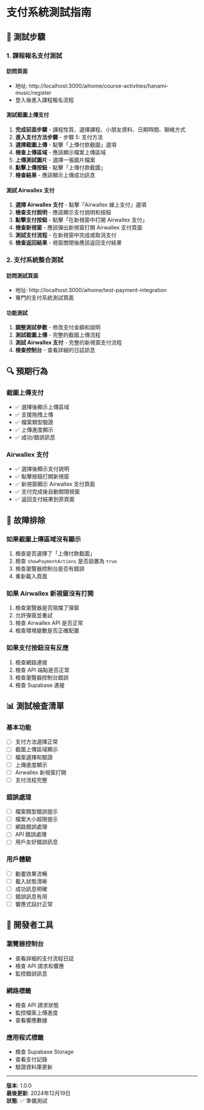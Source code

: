 # 支付系統測試指南

## 🧪 測試步驟

### 1. 課程報名支付測試

#### 訪問頁面
- 地址: http://localhost:3000/aihome/course-activities/hanami-music/register
- 登入後進入課程報名流程

#### 測試截圖上傳支付
1. **完成前面步驟** - 課程性質、選擇課程、小朋友資料、日期時間、聯絡方式
2. **進入支付方法步驟** - 步驟 5: 支付方法
3. **選擇截圖上傳** - 點擊「上傳付款截圖」選項
4. **檢查上傳區域** - 應該顯示檔案上傳區域
5. **上傳測試圖片** - 選擇一張圖片檔案
6. **點擊上傳按鈕** - 點擊「上傳付款截圖」
7. **檢查結果** - 應該顯示上傳成功訊息

#### 測試 Airwallex 支付
1. **選擇 Airwallex 支付** - 點擊「Airwallex 線上支付」選項
2. **檢查支付說明** - 應該顯示支付說明和按鈕
3. **點擊支付按鈕** - 點擊「在新視窗中打開 Airwallex 支付」
4. **檢查新視窗** - 應該彈出新視窗打開 Airwallex 支付頁面
5. **測試支付流程** - 在新視窗中完成或取消支付
6. **檢查返回結果** - 視窗關閉後應該返回支付結果

### 2. 支付系統整合測試

#### 訪問測試頁面
- 地址: http://localhost:3000/aihome/test-payment-integration
- 專門的支付系統測試頁面

#### 功能測試
1. **調整測試參數** - 修改支付金額和說明
2. **測試截圖上傳** - 完整的截圖上傳流程
3. **測試 Airwallex 支付** - 完整的新視窗支付流程
4. **檢查控制台** - 查看詳細的日誌訊息

## 🔍 預期行為

### 截圖上傳支付
- ✅ 選擇後顯示上傳區域
- ✅ 支援拖拽上傳
- ✅ 檔案類型驗證
- ✅ 上傳進度顯示
- ✅ 成功/錯誤訊息

### Airwallex 支付
- ✅ 選擇後顯示支付說明
- ✅ 點擊按鈕打開新視窗
- ✅ 新視窗顯示 Airwallex 支付頁面
- ✅ 支付完成後自動關閉視窗
- ✅ 返回支付結果到原頁面

## 🚨 故障排除

### 如果截圖上傳區域沒有顯示
1. 檢查是否選擇了「上傳付款截圖」
2. 檢查 `showPaymentActions` 是否設置為 `true`
3. 檢查瀏覽器控制台是否有錯誤
4. 重新載入頁面

### 如果 Airwallex 新視窗沒有打開
1. 檢查瀏覽器是否阻擋了彈窗
2. 允許彈窗並重試
3. 檢查 Airwallex API 是否正常
4. 檢查環境變數是否正確配置

### 如果支付按鈕沒有反應
1. 檢查網路連接
2. 檢查 API 端點是否正常
3. 檢查瀏覽器控制台錯誤
4. 檢查 Supabase 連接

## 📊 測試檢查清單

### 基本功能
- [ ] 支付方法選擇正常
- [ ] 截圖上傳區域顯示
- [ ] 檔案選擇和驗證
- [ ] 上傳進度顯示
- [ ] Airwallex 新視窗打開
- [ ] 支付流程完整

### 錯誤處理
- [ ] 檔案類型錯誤提示
- [ ] 檔案大小超限提示
- [ ] 網路錯誤處理
- [ ] API 錯誤處理
- [ ] 用戶友好錯誤訊息

### 用戶體驗
- [ ] 動畫效果流暢
- [ ] 載入狀態清晰
- [ ] 成功訊息明確
- [ ] 錯誤訊息有用
- [ ] 響應式設計正常

## 🔧 開發者工具

### 瀏覽器控制台
- 查看詳細的支付流程日誌
- 檢查 API 請求和響應
- 監控錯誤訊息

### 網路標籤
- 檢查 API 請求狀態
- 監控檔案上傳進度
- 查看響應數據

### 應用程式標籤
- 檢查 Supabase Storage
- 查看支付記錄
- 驗證資料庫更新

---

**版本**: 1.0.0  
**最後更新**: 2024年12月19日  
**狀態**: ✅ 準備測試
